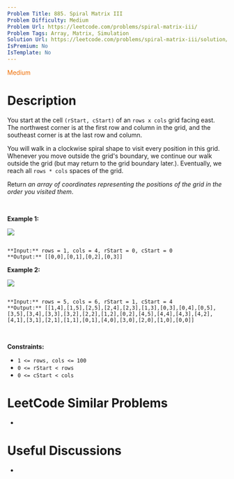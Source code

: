 ```yaml
---
Problem Title: 885. Spiral Matrix III
Problem Difficulty: Medium
Problem Url: https://leetcode.com/problems/spiral-matrix-iii/
Problem Tags: Array, Matrix, Simulation
Solution Url: https://leetcode.com/problems/spiral-matrix-iii/solution/
IsPremium: No
IsTemplate: No
---
```


<span style="color: rgb(239, 108, 0);">Medium</span>

# Description

You start at the cell `(rStart, cStart)` of an `rows x cols` grid facing east. The northwest corner is at the first row and column in the grid, and the southeast corner is at the last row and column.


You will walk in a clockwise spiral shape to visit every position in this grid. Whenever you move outside the grid's boundary, we continue our walk outside the grid (but may return to the grid boundary later.). Eventually, we reach all `rows * cols` spaces of the grid.


Return *an array of coordinates representing the positions of the grid in the order you visited them*.


 


**Example 1:**


![](https://s3-lc-upload.s3.amazonaws.com/uploads/2018/08/24/example_1.png)

```

**Input:** rows = 1, cols = 4, rStart = 0, cStart = 0
**Output:** [[0,0],[0,1],[0,2],[0,3]]

```

**Example 2:**


![](https://s3-lc-upload.s3.amazonaws.com/uploads/2018/08/24/example_2.png)

```

**Input:** rows = 5, cols = 6, rStart = 1, cStart = 4
**Output:** [[1,4],[1,5],[2,5],[2,4],[2,3],[1,3],[0,3],[0,4],[0,5],[3,5],[3,4],[3,3],[3,2],[2,2],[1,2],[0,2],[4,5],[4,4],[4,3],[4,2],[4,1],[3,1],[2,1],[1,1],[0,1],[4,0],[3,0],[2,0],[1,0],[0,0]]

```

 


**Constraints:**


* `1 <= rows, cols <= 100`
* `0 <= rStart < rows`
* `0 <= cStart < cols`




# LeetCode Similar Problems

- []()

# Useful Discussions

- []()
